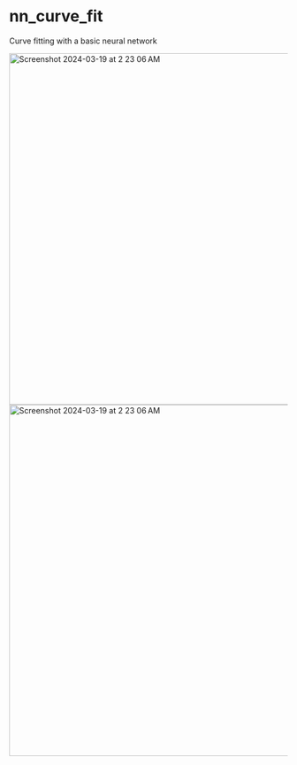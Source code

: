 # nn_curve_fit
Curve fitting with a basic neural network

<img width="635" alt="Screenshot 2024-03-19 at 2 23 06 AM" src="https://github.com/Simpson-Computer-Technologies-Research/nn_curve_fit/assets/75189508/9f3d342c-b742-490e-8d54-3753612e9a28">
<img width="635" alt="Screenshot 2024-03-19 at 2 23 06 AM" src="https://github.com/Simpson-Computer-Technologies-Research/nn_curve_fit/assets/75189508/f7ae53a3-1b0a-45a1-97bb-59c718962770">
